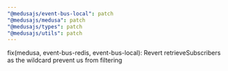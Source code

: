 ```yaml
---
"@medusajs/event-bus-local": patch
"@medusajs/medusa": patch
"@medusajs/types": patch
"@medusajs/utils": patch
---
```


fix(medusa, event-bus-redis, event-bus-local): Revert retrieveSubscribers as the wildcard prevent us from filtering

